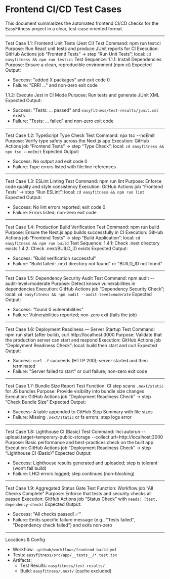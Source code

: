 # Frontend CI/CD Test Cases

This document summarizes the automated frontend CI/CD checks for the EasyFitness project in a clear, test-case oriented format.

---

Test Case 1.1: Frontend Unit Tests (Jest CI)
Test Command: npm run test:ci
Purpose: Run React unit tests and produce JUnit reports for CI
Execution: GitHub Actions job “Frontend Tests” → step “Run Unit Tests”; local: `cd easyfitness && npm run test:ci`
Test Sequence:
1.1.1: Install Dependencies
Purpose: Ensure a clean, reproducible environment (npm ci)
Expected Output:
- Success: "added X packages" and exit code 0
- Failure: "ERR! ..." and non-zero exit code

1.1.2: Execute Jest in CI Mode
Purpose: Run tests and generate JUnit XML
Expected Output:
- Success: "Tests: … passed" and `easyfitness/test-results/junit.xml` exists
- Failure: "Tests: … failed" and non-zero exit code

---

Test Case 1.2: TypeScript Type Check
Test Command: npx tsc --noEmit
Purpose: Verify type safety across the Next.js app
Execution: GitHub Actions job “Frontend Tests” → step “Type Check”; local: `cd easyfitness && npx tsc --noEmit`
Expected Output:
- Success: No output and exit code 0
- Failure: Type errors listed with file:line references

---

Test Case 1.3: ESLint Linting
Test Command: npm run lint
Purpose: Enforce code quality and style consistency
Execution: GitHub Actions job “Frontend Tests” → step “Run ESLint”; local: `cd easyfitness && npm run lint`
Expected Output:
- Success: No lint errors reported; exit code 0
- Failure: Errors listed; non-zero exit code

---

Test Case 1.4: Production Build Verification
Test Command: npm run build
Purpose: Ensure the Next.js app builds successfully in CI
Execution: GitHub Actions job “Frontend Tests” → step “Build Application”; local: `cd easyfitness && npm run build`
Test Sequence:
1.4.1: Check .next directory exists
1.4.2: Check .next/BUILD_ID exists
Expected Output:
- Success: "Build verification successful"
- Failure: "Build failed: .next directory not found" or "BUILD_ID not found"

---
Test Case 1.5: Dependency Security Audit
Test Command: npm audit --audit-level=moderate
Purpose: Detect known vulnerabilities in dependencies
Execution: GitHub Actions job “Dependency Security Check”; local: `cd easyfitness && npm audit --audit-level=moderate`
Expected Output:
- Success: "found 0 vulnerabilities"
- Failure: Vulnerabilities reported; non-zero exit (fails the job)

---

Test Case 1.6: Deployment Readiness — Server Startup
Test Command: npm run start (after build), curl http://localhost:3000
Purpose: Validate that the production server can start and respond
Execution: GitHub Actions job “Deployment Readiness Check”; local: build then start and curl
Expected Output:
- Success: `curl -f` succeeds (HTTP 200); server started and then terminated
- Failure: "Server failed to start" or curl failure; non-zero exit code

---

Test Case 1.7: Bundle Size Report
Test Function: CI step scans `.next/static` for JS bundles
Purpose: Provide visibility into bundle size changes
Execution: GitHub Actions job “Deployment Readiness Check” → step “Check Bundle Size”
Expected Output:
- Success: A table appended to GitHub Step Summary with file sizes
- Failure: Missing `.next/static` or fs errors; step logs error

---

Test Case 1.8: Lighthouse CI (Basic)
Test Command: lhci autorun --upload.target=temporary-public-storage --collect.url=http://localhost:3000
Purpose: Basic performance and best-practices check on the built app
Execution: GitHub Actions job “Deployment Readiness Check” → step “Lighthouse CI (Basic)”
Expected Output:
- Success: Lighthouse results generated and uploaded; step is tolerant (won’t fail build)
- Failure: LHCI errors logged; step continues (non-blocking)

---

Test Case 1.9: Aggregated Status Gate
Test Function: Workflow job “All Checks Complete”
Purpose: Enforce that tests and security checks all passed
Execution: GitHub Actions job “Status Check” with `needs: [test, dependency-check]`
Expected Output:
- Success: "All checks passed! ✅"
- Failure: Emits specific failure message (e.g., "Tests failed", "Dependency check failed") and exits non-zero

---

Locations & Config
- Workflow: `.github/workflows/frontend-build.yml`
- Tests: `easyfitness/src/app/__tests__/*.test.tsx`
- Artifacts:
  - Test Results: `easyfitness/test-results/`
  - Build: `easyfitness/.next/` (cache excluded)